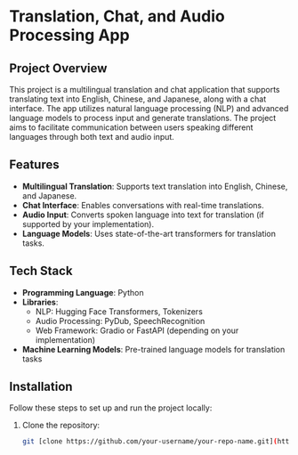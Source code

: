 # Translation, Chat, and Audio Processing App

## Project Overview

This project is a multilingual translation and chat application that supports translating text into English, Chinese, and Japanese, along with a chat interface. The app utilizes natural language processing (NLP) and advanced language models to process input and generate translations. The project aims to facilitate communication between users speaking different languages through both text and audio input.

## Features

- **Multilingual Translation**: Supports text translation into English, Chinese, and Japanese.
- **Chat Interface**: Enables conversations with real-time translations.
- **Audio Input**: Converts spoken language into text for translation (if supported by your implementation).
- **Language Models**: Uses state-of-the-art transformers for translation tasks.

## Tech Stack

- **Programming Language**: Python
- **Libraries**: 
  - NLP: Hugging Face Transformers, Tokenizers
  - Audio Processing: PyDub, SpeechRecognition
  - Web Framework: Gradio or FastAPI (depending on your implementation)
- **Machine Learning Models**: Pre-trained language models for translation tasks

## Installation

Follow these steps to set up and run the project locally:

1. Clone the repository:
   ```bash
   git [clone https://github.com/your-username/your-repo-name.git](https://github.com/Ammar-Abdelhady-ai/Multilingual-Translation-Chat-and-Audio-Processing-App.git)
